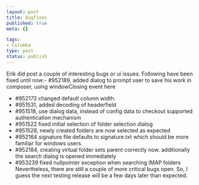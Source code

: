 ```yaml
--- 
layout: post
title: bugfixes
published: true
meta: {}

tags: 
- Columba
type: post
status: publish
---
```

Erik did post a couple of interesting bugs or ui issues. Following have been fixed until now:-  #952189, added dialog to prompt user to save his work in composer, using windowClosing event here
-  #952173 changed default column width.
-  #951531, added decoding of headerfield
-   #951518, use dialog data, instead of config data to checkout supported authentication mechanism
-  #951522 fixed initial selection of folder selection dialog
-  #951528, newly created folders are now selected as expected
-  #952164 signature file defaults to signature.txt which should be more familiar for windows users
-  #952184, creating virtual folder sets parent correctly now. additionally the search dialog is opened immediately
-   #953239 fixed nullpointer exception when searching IMAP folders
Nevertheless, there are still a couple of more critical bugs open. So, I guess the next testing release will be a few days later than expected.
